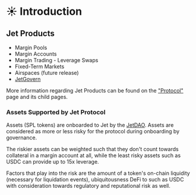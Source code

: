 # ☀ Introduction

## **Jet Products**

* Margin Pools&#x20;
* Margin Accounts
* Margin Trading - Leverage Swaps
* Fixed-Term Markets
* Airspaces (future release)
* [JetGovern](https://govern.jetassociation.org/)

More information regarding Jet Products can be found on the ["Protocol"](../protocol/)[ ](broken-reference)page and its child pages.&#x20;



### **Assets Supported by Jet Protocol**

Assets (SPL tokens) are onboarded to Jet by the [JetDAO](https://jetdao.fi/). Assets are considered as more or less risky for the protocol during onboarding by governance.&#x20;

The riskier assets can be weighted such that they don't count towards collateral in a margin account at all, while the least risky assets such as USDC can provide up to 15x leverage.&#x20;

Factors that play into the risk are the amount of a token's on-chain liquidity (necessary for liquidation events), ubiquitousness DeFi to such as USDC with consideration towards regulatory and reputational risk as well.&#x20;
